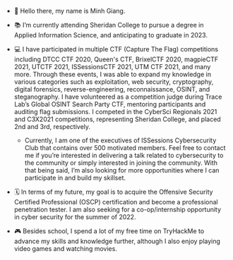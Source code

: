 - 👋 Hello there, my name is Minh Giang.

- 📚 I’m currently attending Sheridan College to pursue a degree in 
Applied Information Science, and anticipating to graduate in 2023.

- 💻 I have participated in multiple CTF (Capture The Flag) competitions including 
DTCC CTF 2020, Queen's CTF, BrixelCTF 2020, magpieCTF 2021, UTCTF 2021, 
ISSessionsCTF 2021, UTM CTF 2021, and many more. 
Through these events, I was able to expand my knowledge in various categories such as exploitation,
web security, cryptography, digital forensics, reverse-engineering, reconnaissance, OSINT, and steganography. 
I have volunteered as a competition judge during Trace Lab’s Global OSINT Search Party CTF, mentoring participants 
and auditing flag submissions. I competed in the CyberSci Regionals 2021 and C3X2021 competitions, representing Sheridan College, 
and placed 2nd and 3rd, respectively.

  - Currently, I am one of the executives of ISSessions Cybersecurity Club that contains over 500 motivated members. 
Feel free to contact me if you’re interested in delivering a talk related to cybersecurity to the community or simply 
interested in joining the community. With that being said, I’m also looking for more opportunities where I can participate 
in and build my skillset.

- 🗓 In terms of my future, my goal is to acquire the Offensive Security Certified Professional (OSCP) certification 
and become a professional penetration tester. I am also seeking for a co-op/internship opportunity in cyber security 
for the summer of 2022.

- 🎮 Besides school, I spend a lot of my free time on TryHackMe to advance my skills and knowledge further, although 
I also enjoy playing video games and watching movies.

<!---
giangm/giangm is a ✨ special ✨ repository because its `README.md` (this file) appears on your GitHub profile.
You can click the Preview link to take a look at your changes.
--->
